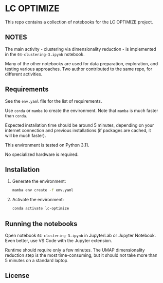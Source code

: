 # LC OPTIMIZE

This repo contains a collection of notebooks for the LC OPTIMIZE project.

## NOTES

The main activity - clustering via dimensionality reduction - is implemented in the `04-clustering-3.ipynb` notebook.

Many of the other notebooks are used for data preparation, exploration, and testing various approaches. Two author contributed to the same repo, for different activities.

## Requirements

See the `env.yaml` file for the list of requirements. 

Use `conda` or `mamba` to create the environment. Note that `mamba` is much faster than `conda`.

Expected installation time should be around 5 minutes, depending on your internet connection and previous installations (if packages are cached, it will be much faster).

This environment is tested on Python 3.11.

No specialized hardware is required. 

## Installation

1. Generate the environment:

   ```bash
   mamba env create -f env.yaml
   ```

2. Activate the environment:

   ```bash
   conda activate lc-optimize
   ```


## Running the notebooks
Open notebook `04-clustering-3.ipynb` in JupyterLab or Jupyter Notebook. Even better, use VS Code with the Jupyter extension.

Runtime should require only a few minutes. The UMAP dimensionality reduction step is the most time-consuming, but it should not take more than 5 minutes on a standard laptop.


## License